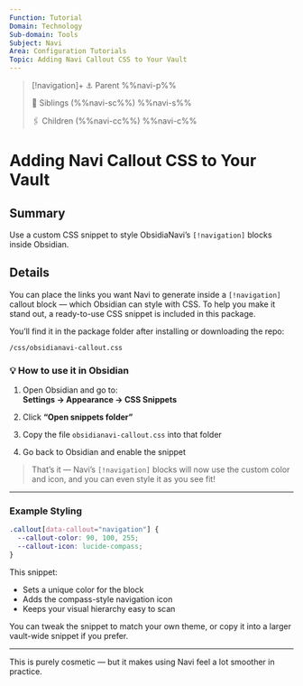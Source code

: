 ```yaml
---
Function: Tutorial
Domain: Technology
Sub-domain: Tools
Subject: Navi
Area: Configuration Tutorials
Topic: Adding Navi Callout CSS to Your Vault
---
```

> [!navigation]+
> ⚓ Parent
> %%navi-p%%
> 
> 🔗 Siblings (%%navi-sc%%)
> %%navi-s%%
> 
> 🖇️ Children (%%navi-cc%%)
> %%navi-c%%

# Adding Navi Callout CSS to Your Vault

## Summary
Use a custom CSS snippet to style ObsidiaNavi’s `[!navigation]` blocks inside Obsidian.

## Details

You can place the links you want Navi to generate inside a `[!navigation]` callout block — which Obsidian can style with CSS. To help you make it stand out, a ready-to-use CSS snippet is included in this package.

You’ll find it in the package folder after installing or downloading the repo:

```
/css/obsidianavi-callout.css
```

### 💡 How to use it in Obsidian

1. Open Obsidian and go to:  
   **Settings → Appearance → CSS Snippets**

2. Click **“Open snippets folder”**

3. Copy the file `obsidianavi-callout.css` into that folder

4. Go back to Obsidian and enable the snippet

> That’s it — Navi’s `[!navigation]` blocks will now use the custom color and icon, and you can even style it as you see fit!

---

### Example Styling

```css
.callout[data-callout="navigation"] {
  --callout-color: 90, 100, 255;
  --callout-icon: lucide-compass;
}
```

This snippet:
- Sets a unique color for the block
- Adds the compass-style navigation icon
- Keeps your visual hierarchy easy to scan

You can tweak the snippet to match your own theme, or copy it into a larger vault-wide snippet if you prefer.

---

This is purely cosmetic — but it makes using Navi feel a lot smoother in practice.
